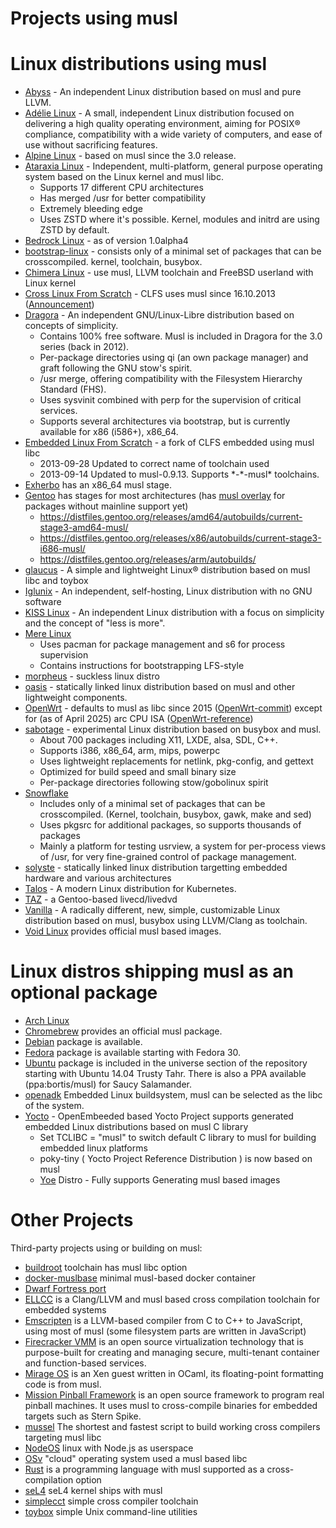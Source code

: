 # Projects using musl

# Linux distributions using musl

- [Abyss] - An independent Linux distribution based on musl and pure LLVM.
- [Adélie Linux] - A small, independent Linux distribution focused on delivering a high quality
  operating environment, aiming for POSIX® compliance, compatibility with a wide variety of
  computers, and ease of use without sacrificing features.
- [Alpine Linux] - based on musl since the 3.0 release.
- [Ataraxia Linux] - Independent, multi-platform, general purpose operating system based on the
  Linux kernel and musl libc.
    - Supports 17 different CPU architectures
    - Has merged /usr for better compatibility
    - Extremely bleeding edge
    - Uses ZSTD where it's possible. Kernel, modules and initrd are using ZSTD by default.
- [Bedrock Linux] - as of version 1.0alpha4
- [bootstrap-linux] - consists only of a minimal set of packages that can be
  crosscompiled. kernel, toolchain, busybox.
- [Chimera Linux] - use musl, LLVM toolchain and FreeBSD userland with Linux kernel
- [Cross Linux From Scratch] - CLFS uses musl since 16.10.2013
  ([Announcement][CLFS-announcement])
- [Dragora] - An independent GNU/Linux-Libre distribution based on concepts of simplicity.
    - Contains 100% free software.  Musl is included in Dragora for the 3.0 series (back in 2012).
    - Per-package directories using qi (an own package manager) and graft following the GNU stow's spirit.
    - /usr merge, offering compatibility with the Filesystem Hierarchy Standard (FHS).
    - Uses sysvinit combined with perp for the supervision of critical services.
    - Supports several architectures via bootstrap, but is currently available for x86 (i586+), x86_64.
- [Embedded Linux From Scratch] - a fork of CLFS embedded using musl libc
    - 2013-09-28 Updated to correct name of toolchain used
    - 2013-09-14 Updated to musl-0.9.13. Supports \*-\*-musl\* toolchains.
- [Exherbo] has an x86_64 musl stage.
- [Gentoo] has stages for most architectures (has [musl overlay] for packages without mainline support yet)
    - <https://distfiles.gentoo.org/releases/amd64/autobuilds/current-stage3-amd64-musl/>
    - <https://distfiles.gentoo.org/releases/x86/autobuilds/current-stage3-i686-musl/>
    - <https://distfiles.gentoo.org/releases/arm/autobuilds/>
- [glaucus] - A simple and lightweight Linux® distribution based on musl libc and toybox
- [Iglunix] - An independent, self-hosting, Linux distribution with no GNU software
- [KISS Linux] - An independent Linux distribution with a focus on simplicity and the concept of
  "less is more".
- [Mere Linux]
    - Uses pacman for package management and s6 for process supervision
    - Contains instructions for bootstrapping LFS-style
- [morpheus] - suckless linux distro
- [oasis] - statically linked linux distribution based on musl and other lightweight components.
- [OpenWrt] - defaults to musl as libc since 2015 ([OpenWrt-commit]) except for (as of April 2025) arc CPU ISA ([OpenWrt-reference])
- [sabotage] - experimental Linux distribution based on busybox and musl.
    - About 700 packages including X11, LXDE, alsa, SDL, C++.
    - Supports i386, x86_64, arm, mips, powerpc
    - Uses lightweight replacements for netlink, pkg-config, and gettext
    - Optimized for build speed and small binary size
    - Per-package directories following stow/gobolinux spirit
- [Snowflake]
    - Includes only of a minimal set of packages that can be crosscompiled.
      (Kernel, toolchain, busybox, gawk, make and sed)
    - Uses pkgsrc for additional packages, so supports thousands of packages
    - Mainly a platform for testing usrview, a system for per-process views of
      /usr, for very fine-grained control of package management.
- [solyste] - statically linked linux distribution targetting embedded hardware and various
  architectures
- [Talos] - A modern Linux distribution for Kubernetes.
- [TAZ] - a Gentoo-based livecd/livedvd
- [Vanilla] - A radically different, new, simple, customizable Linux distribution based on musl,
  busybox using LLVM/Clang as toolchain.
- [Void Linux] provides official musl based images.

[Abyss]: https://github.com/abyss-os
[Adélie Linux]: https://adelielinux.org
[Alpine Linux]: https://alpinelinux.org/
[Ataraxia Linux]: https://github.com/ataraxialinux/ataraxia
[Bedrock Linux]: https://bedrocklinux.org/introduction.html
[bootstrap-linux]: https://github.com/pikhq/bootstrap-linux
[Chimera Linux]: https://chimera-linux.org/
[CLFS-announcement]: https://openwall.com/lists/musl/2013/10/16/1
[Cross Linux From Scratch]: https://clfs.org/
[Dragora]: https://dragora.org
[Embedded Linux From Scratch]: https://kanj.github.io/elfs/book/
[Exherbo]: https://www.exherbolinux.org/
[Gentoo]: https://www.gentoo.org/
[glaucus]: https://glaucuslinux.org/
[Iglunix]: https://iglunix.xyz/
[KISS Linux]: https://kisslinux.org/
[Mere Linux]: https://merelinux.org
[morpheus]: https://git.2f30.org/morpheus/
[oasis]: https://github.com/michaelforney/oasis
[OpenWrt]: https://openwrt.org/
[OpenWrt-commit]: https://git.openwrt.org/?p=openwrt/openwrt.git;a=commitdiff;h=a7780603923fddec225c9f4b0990fede4c2695a9
[OpenWrt-reference]: https://git.openwrt.org/?p=openwrt/openwrt.git;a=blob;f=toolchain/Config.in;h=71ebbeb47bf2a024ba070ac02bf0c07a10227c14;hb=HEAD#l285
[sabotage]: http://sabo.xyz/
[Snowflake]: https://github.com/GregorR/snowflake
[solyste]: https://framagit.org/Ypnose/solyste
[Talos]: https://github.com/talos-systems/talos
[TAZ]: https://github.com/Sharrisii/TAZ
[Vanilla]: http://projects.malikania.fr/vanilla
[Void Linux]: https://voidlinux.org/

# Linux distros shipping musl as an optional package

- [Arch Linux]
- [Chromebrew] provides an official musl package.
- [Debian] package is available.
- [Fedora] package is available starting with Fedora 30.
- [Ubuntu] package is included in the universe section of the repository
  starting with Ubuntu 14.04 Trusty Tahr. There is also a PPA available
  (ppa:bortis/musl) for Saucy Salamander.
- [openadk] Embedded Linux buildsystem, musl can be selected as the libc of the
  system.
- [Yocto] - OpenEmbeeded based Yocto Project supports generated embedded Linux distributions based on musl C library
    - Set TCLIBC = "musl" to switch default C library to musl for building embedded linux platforms
    - poky-tiny ( Yocto Project Reference Distribution ) is now based on musl
    - [Yoe] Distro - Fully supports Generating musl based images

[Arch Linux]: https://archlinux.org/packages/extra/x86_64/musl/
[Chromebrew]: https://chromebrew.github.io/
[Debian]: https://packages.debian.org/search?keywords=musl&searchon=names&suite=all&section=all
[Fedora]: https://src.fedoraproject.org/rpms/musl
[musl overlay]: https://gitweb.gentoo.org/proj/musl.git
[openadk]: https://openadk.org/
[Ubuntu]: http://packages.ubuntu.com/search?keywords=musl&searchon=names&suite=all&section=all
[Yocto]: https://www.yoctoproject.org/
[Yoe]: https://www.yoedistro.org/

# Other Projects

Third-party projects using or building on musl:

- [buildroot] toolchain has musl libc option
- [docker-muslbase] minimal musl-based docker container
- [Dwarf Fortress port]
- [ELLCC] is a Clang/LLVM and musl based cross compilation toolchain for
  embedded systems
- [Emscripten] is a LLVM-based compiler from C to C++ to JavaScript, using most
  of musl (some filesystem parts are written in JavaScript)
- [Firecracker VMM] is an open source virtualization technology that
  is purpose-built for creating and managing secure, multi-tenant
  container and function-based services.
- [Mirage OS] is an Xen guest written in OCaml, its floating-point formatting
  code is from musl.
- [Mission Pinball Framework] is an open source framework to program real
  pinball machines. It uses musl to cross-compile binaries for embedded
  targets such as Stern Spike.
- [mussel] The shortest and fastest script to build working cross compilers targeting musl libc
- [NodeOS] linux with Node.js as userspace
- [OSv] "cloud" operating system used a musl based libc
- [Rust] is a programming language with musl supported as a cross-compilation
  option
- [seL4] seL4 kernel ships with musl
- [simplecct] simple cross compiler toolchain
- [toybox] simple Unix command-line utilities

[buildroot]: https://buildroot.org/
[docker-muslbase]: https://github.com/mwcampbell/docker-muslbase
[Dwarf Fortress port]: https://openwall.com/lists/sabotage/2013/11/01/1
[ELLCC]: http://ellcc.org/
[Emscripten]: http://emscripten.org/
[Firecracker VMM]: https://firecracker-microvm.github.io/
[Mirage OS]: https://mirage.io/
[Mission Pinball Framework]: https://missionpinball.org/
[mussel]: https://github.com/firasuke/mussel
[NodeOS]: https://github.com/NodeOS/NodeOS
[OSv]: https://github.com/cloudius-systems/osv/
[Rust]: https://www.rust-lang.org/
[seL4]: https://github.com/seL4/musllibc
[simplecct]: https://code.google.com/p/simplecct/
[toybox]: https://landley.net/toybox/
